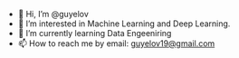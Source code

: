 - 👋 Hi, I’m @guyelov
- 👀 I’m interested in Machine Learning and Deep Learning. 
- 🌱 I’m currently learning Data Engeeniring
- 📫 How to reach me by email: guyelov19@gmail.com

<!---
guyelov/guyelov is a ✨ special ✨ repository because its `README.md` (this file) appears on your GitHub profile.
You can click the Preview link to take a look at your changes.
--->

